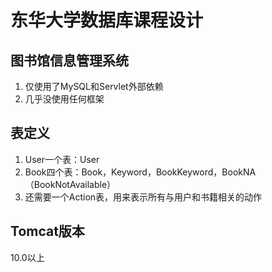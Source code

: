 # 东华大学数据库课程设计
## 图书馆信息管理系统

1. 仅使用了MySQL和Servlet外部依赖
2. 几乎没使用任何框架

## 表定义
1. User一个表：User
2. Book四个表：Book，Keyword，BookKeyword，BookNA（BookNotAvailable）
3. 还需要一个Action表，用来表示所有与用户和书籍相关的动作

## Tomcat版本
10.0以上